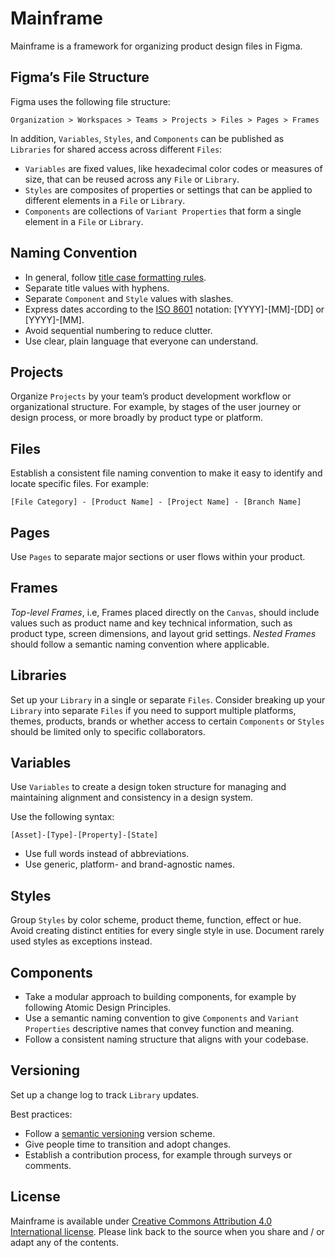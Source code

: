 # Mainframe

Mainframe is a framework for organizing product design files in Figma. 

## Figma’s File Structure

Figma uses the following file structure:

```
Organization > Workspaces > Teams > Projects > Files > Pages > Frames
```

In addition, `Variables`, `Styles`, and `Components` can be published as `Libraries` for shared access across different `Files`:

* `Variables` are fixed values, like hexadecimal color codes or measures of size, that can be reused across any `File` or `Library`.
* `Styles` are composites of properties or settings that can be applied to different elements in a `File` or `Library`.
* `Components` are collections of `Variant Properties` that form a single element in a `File` or `Library`.

## Naming Convention

* In general, follow [title case formatting rules](https://en.wikipedia.org/wiki/Title_case).
* Separate title values with hyphens.
* Separate `Component` and `Style` values with slashes.
* Express dates according to the [ISO 8601](https://www.iso.org/iso-8601-date-and-time-format.html) notation: [YYYY]-[MM]-[DD] or [YYYY]-[MM].
* Avoid sequential numbering to reduce clutter.
* Use clear, plain language that everyone can understand.

## Projects

Organize `Projects` by your team’s product development workflow or organizational structure. For example, by stages of the user journey or design process, or more broadly by product type or platform.

## Files

Establish a consistent file naming convention to make it easy to identify and locate specific files. For example:

```
[File Category] - [Product Name] - [Project Name] - [Branch Name]
```

## Pages

Use `Pages` to separate major sections or user flows within your product. 

## Frames

_Top-level Frames_, i.e, Frames placed directly on the `Canvas`, should include values such as product name and key technical information, such as product type, screen dimensions, and layout grid settings. _Nested Frames_ should follow a semantic naming convention where applicable.

## Libraries
Set up your `Library` in a single or separate `Files`. Consider breaking up your `Library` into separate `Files` if you need to support multiple platforms, themes, products, brands or whether access to certain `Components` or `Styles` should be limited only to specific collaborators.

## Variables

Use `Variables` to create a design token structure for managing and maintaining alignment and consistency in a design system. 

Use the following syntax:

```
[Asset]-[Type]-[Property]-[State]
```

* Use full words instead of abbreviations.
* Use generic, platform- and brand-agnostic names.

## Styles

Group `Styles` by color scheme, product theme, function, effect or hue. Avoid creating distinct entities for every single style in use. Document rarely used styles as exceptions instead. 

## Components

* Take a modular approach to building components, for example by following Atomic Design Principles.
* Use a semantic naming convention to give `Components` and `Variant Properties` descriptive names that convey function and meaning. 
* Follow a consistent naming structure that aligns with your codebase.

## Versioning

Set up a change log to track `Library` updates.

Best practices:
* Follow a [semantic versioning](https://en.wikipedia.org/wiki/Software_versioning#Semantic_versioning) version scheme.
* Give people time to transition and adopt changes.
* Establish a contribution process, for example through surveys or comments.

## License

Mainframe is available under [Creative Commons Attribution 4.0 International license](https://creativecommons.org/licenses/by/4.0/). Please link back to the source when you share and / or adapt any of the contents.
